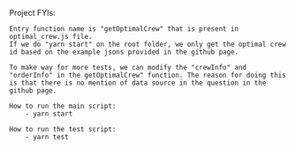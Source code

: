 Project FYIs:

    Entry function name is "getOptimalCrew" that is present in optimal_crew.js file.
    If we do "yarn start" on the root folder, we only get the optimal crew id based on the example jsons provided in the github page. 

    To make way for more tests, we can modify the "crewInfo" and "orderInfo" in the getOptimalCrew" function. The reason for doing this is that there is no mention of data source in the question in the github page.

    How to run the main script:
        - yarn start

    How to run the test script:
        - yarn test